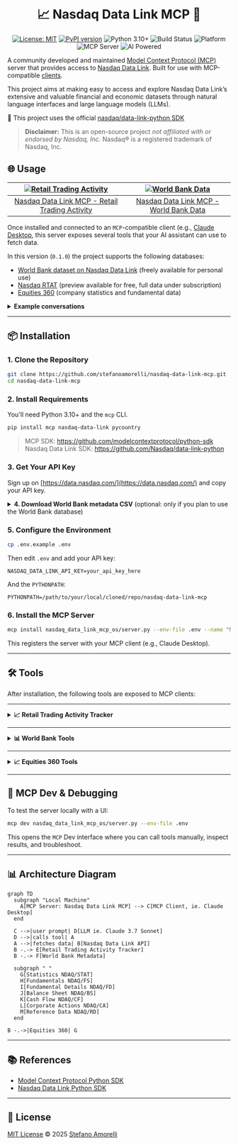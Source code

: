<div align="center">

# 📈 Nasdaq Data Link MCP 🤖 

</div>

<div align="center">

[![License: MIT](https://img.shields.io/badge/License-MIT-green.svg)](LICENSE)
[![PyPI version](https://img.shields.io/badge/PyPI-v0.1.1-blue.svg)](https://pypi.org/project/nasdaq-data-link-mcp-os/)
![Python 3.10+](https://img.shields.io/badge/Python-3.10%2B-blue.svg)
![Build Status](https://img.shields.io/badge/build-passing-green.svg)
![Platform](https://img.shields.io/badge/platform-cross--platform-lightgrey.svg)
![](https://badge.mcpx.dev?type=server 'MCP Server')
![AI Powered](https://img.shields.io/badge/AI-powered-6f42c1?logo=anthropic&logoColor=white)

</div>

A community developed and maintained [Model Context Protocol (MCP)](https://github.com/modelcontextprotocol) server that provides access to [Nasdaq Data Link](https://data.nasdaq.com/). Built for use with MCP-compatible [clients](https://modelcontextprotocol.io/clients).

This project aims at making easy to access and explore Nasdaq Data Link’s extensive and valuable financial and economic datasets through natural language interfaces and large language models (LLMs).

🐍 This project uses the official [nasdaq/data-link-python SDK](https://github.com/Nasdaq/data-link-python)

> **Disclaimer:** This is an open-source project *not affiliated with or endorsed by Nasdaq, Inc.* Nasdaq® is a registered trademark of Nasdaq, Inc.


## 🌐 Usage

| [![Retail Trading Activity](https://cdn.loom.com/sessions/thumbnails/b0299f6f6f1844669b5d2f73a86a3dcb-63f0e754bafcbe42-full-play.gif)](https://www.loom.com/share/b0299f6f6f1844669b5d2f73a86a3dcb) | [![World Bank Data](https://cdn.loom.com/sessions/thumbnails/a07e518bb6eb4de4b5a06a5a1a112a24-ff58182656db7dca-full-play.gif)](https://www.loom.com/share/a07e518bb6eb4de4b5a06a5a1a112a24) |
|:--:|:--:|
| [Nasdaq Data Link MCP - Retail Trading Activity](https://www.loom.com/share/b0299f6f6f1844669b5d2f73a86a3dcb) | [Nasdaq Data Link MCP - World Bank Data](https://www.loom.com/share/a07e518bb6eb4de4b5a06a5a1a112a24) |

Once installed and connected to an `MCP`-compatible client (e.g., [Claude Desktop](https://claude.ai/download), this server exposes several tools that your AI assistant can use to fetch data.

In this version (`0.1.0`) the project supports the following databases:
- [World Bank dataset on Nasdaq Data Link](https://data.nasdaq.com/databases/WB) (freely available for personal use)
- [Nasdaq RTAT](https://data.nasdaq.com/databases/RTAT) (preview available for free, full data under subscription)
- [Equities 360](https://data.nasdaq.com/databases/E360) (company statistics and fundamental data)

<details>
<summary><strong>Example conversations</strong></summary>

> **You:** What were the most traded stocks by retailers yesterday?  
> **Claude:** *calls `get_rtat(<yetserday>)` and returns relevant matches*

> **You:** What was the GDP of Italy in 2022?  
> **Claude:** Let me look that up... *calls `get_indicator_value` tool*  
> **Claude:** The GDP of Italy in 2022 was approximately `...` trillion USD.

> **You:** List all indicators related to CO₂ emissions.  
> **Claude:** *calls `search_worldbank_indicators("CO2")` and returns relevant matches*

> **You:** What's the market cap and P/E ratio of Microsoft?  
> **Claude:** *calls `get_stock_stats(symbol="MSFT")` and presents the key statistics*

> **You:** Show me Microsoft's profitability ratios for the most recent annual report.  
> **Claude:** *calls `get_fundamental_data(symbol="MSFT", dimension="MRY")` and presents profitability metrics*

> **You:** What's Microsoft's cash flow and R&D spending for the last quarter?  
> **Claude:** *calls `get_detailed_financials(symbol="MSFT", dimension="MRQ")` and presents cash flow and R&D data*

> **You:** What's Microsoft's asset breakdown and debt-to-equity ratio from the latest balance sheet?  
> **Claude:** *calls `get_balance_sheet_data(symbol="MSFT", dimension="MRQ")` and presents relevant balance sheet items*

> **You:** How has Microsoft's free cash flow and capital expenditure changed over the past year?  
> **Claude:** *calls `get_cash_flow_data(symbol="MSFT", dimension="MRY")` and analyzes free cash flow trends*

> **You:** Has Tesla had any stock splits in the last two years?  
> **Claude:** *calls `get_corporate_action_data(symbol="TSLA", action="split")` and presents the split history*

> **You:** What industry and sector is AMD in, and where is the company located?  
> **Claude:** *calls `get_company_reference_data(symbol="AMD")` and presents industry, sector, and location information*
</details>

---

## 📦 Installation

### 1. Clone the Repository

```bash
git clone https://github.com/stefanoamorelli/nasdaq-data-link-mcp.git
cd nasdaq-data-link-mcp
```

### 2. Install Requirements

You'll need Python 3.10+ and the `mcp` CLI.

```bash
pip install mcp nasdaq-data-link pycountry
```

> MCP SDK: https://github.com/modelcontextprotocol/python-sdk  
> Nasdaq Data Link SDK: https://github.com/Nasdaq/data-link-python

### 3. Get Your API Key

Sign up on [https://data.nasdaq.com/](https://data.nasdaq.com/) and copy your API key.

<details>
<summary><strong>4. Download World Bank metadata CSV</strong> (optional: only if you plan to use the World Bank database)</summary>

Download the `World Bank metadata` from [Nasdaq Data Link](https://data.nasdaq.com/databases/WB):

![Nasdaq Data Link World Bank metadata export](https://github.com/user-attachments/assets/411f4f9b-6f19-4b13-bde8-688b39458e18)

And save it as `metadata.csv` in the following directory:

```
nasdaq-data-link-mcp/nasdaq_data_link_mcp_os/resources/world_data_bank/metadata/metadata.csv
```
</details>


### 5. Configure the Environment

```bash
cp .env.example .env
```

Then edit `.env` and add your API key:

```
NASDAQ_DATA_LINK_API_KEY=your_api_key_here
```

And the `PYTHONPATH`: 
```
PYTHONPATH=/path/to/your/local/cloned/repo/nasdaq-data-link-mcp
```

### 6. Install the MCP Server

```bash
mcp install nasdaq_data_link_mcp_os/server.py --env-file .env --name "Nasdaq Data Link MCP Server" --with nasdaq-data-link --with pycountry
```

This registers the server with your MCP client (e.g., Claude Desktop).

---

## 🛠️ Tools

After installation, the following tools are exposed to MCP clients:

---

<details>
<summary><strong>📈 Retail Trading Activity Tracker</strong></summary>

### `get_rtat10`

Retrieves Retail Trading Activity Tracker 10 (RTAT10) data for specific dates and optional tickers.

```json
{
  "action": "tool",
  "name": "get_rtat10",
  "params": {
    "dates": "2025-03-31,2025-03-28,2025-03-27",
    "tickers": "TSLA,TQQQ,SQQQ"
  }
}
```

Returns RTAT10 data from Nasdaq Data Link for the given dates and tickers.

---

### `get_rtat`

Retrieves Retail Trading Activity (RTAT) data for specific dates and optional tickers.

```json
{
  "action": "tool",
  "name": "get_rtat",
  "params": {
    "dates": "2025-03-31,2025-03-28,2025-03-27",
    "tickers": "TSLA,TQQQ,SQQQ"
  }
}
```

Returns RTAT data from Nasdaq Data Link for the given dates and tickers.

</details>

---

<details>
<summary><strong>📊 World Bank Tools</strong></summary>

### `get_indicator_value`

Fetch the value for a specific indicator and country.

```json
{
  "action": "tool",
  "name": "get_indicator_value",
  "params": {
    "country": "Italy",
    "indicator": "NY.GDP.MKTP.CD"
  }
}
```

Returns the latest value for that indicator.

---

### `country_code`

Returns the ISO 3-letter country code (e.g., `"ITA"` for Italy).

```json
{
  "action": "tool",
  "name": "country_code",
  "params": {
    "countryName": "Italy"
  }
}
```

---

### `list_worldbank_indicators`

Returns a list of all 1500+ indicators available.

```json
{
  "action": "tool",
  "name": "list_worldbank_indicators"
}
```

---

### `search_worldbank_indicators`

Searches for indicators by keyword.

```json
{
  "action": "tool",
  "name": "search_worldbank_indicators",
  "params": {
    "keyword": "population"
  }
}
```

</details>

---

<details>
<summary><strong>📈 Equities 360 Tools</strong></summary>

### `get_stock_stats`

Retrieves comprehensive statistics for a company from the Nasdaq Equities 360 database.

```json
{
  "action": "tool",
  "name": "get_stock_stats",
  "params": {
    "symbol": "MSFT"
  }
}
```

Or using FIGI:

```json
{
  "action": "tool",
  "name": "get_stock_stats",
  "params": {
    "figi": "BBG000BPH459"
  }
}
```

Returns company statistics including market cap, PE ratio, 52-week highs/lows, dividend information, and more.

---

### `list_stock_stat_fields`

Lists all available fields in the stock statistics database with descriptions.

```json
{
  "action": "tool",
  "name": "list_stock_stat_fields"
}
```

Returns information about all available fields that can be queried through the `get_stock_stats` tool.

---

### `get_fundamental_data`

Retrieves fundamental financial data from the Nasdaq Equities 360 Fundamental Summary database.

```json
{
  "action": "tool",
  "name": "get_fundamental_data",
  "params": {
    "symbol": "MSFT",
    "dimension": "MRY"
  }
}
```

Or using multiple parameters:

```json
{
  "action": "tool",
  "name": "get_fundamental_data",
  "params": {
    "figi": "BBG000BPH459",
    "calendardate": "2022-12-31",
    "dimension": "MRQ"
  }
}
```

Returns fundamental data including profitability ratios (ROA, ROE, ROS), valuation metrics (P/E, P/S), income statement items (revenue, gross profit), and financial health indicators (current ratio, debt-to-equity).

---

### `list_fundamental_fields`

Lists all available fields in the fundamental summary database with descriptions.

```json
{
  "action": "tool",
  "name": "list_fundamental_fields"
}
```

Returns information about all available fields that can be queried through the `get_fundamental_data` tool.

---

### `get_detailed_financials`

Retrieves detailed financial data from the Nasdaq Equities 360 Fundamental Details database.

```json
{
  "action": "tool",
  "name": "get_detailed_financials",
  "params": {
    "symbol": "MSFT",
    "dimension": "MRQ"
  }
}
```

Or using multiple parameters:

```json
{
  "action": "tool",
  "name": "get_detailed_financials",
  "params": {
    "figi": "BBG000BPH459",
    "calendardate": "2022-12-31",
    "dimension": "MRY"
  }
}
```

Returns comprehensive financial statement data including balance sheet items (assets, liabilities, equity), income statement components (revenue, expenses, profit), cash flow details (operating, investing, financing), and detailed financial ratios.

---

### `list_detailed_financial_fields`

Lists all available fields in the fundamental details database with descriptions.

```json
{
  "action": "tool",
  "name": "list_detailed_financial_fields"
}
```

Returns information about all available fields that can be queried through the `get_detailed_financials` tool.

---

### `get_balance_sheet_data`

Retrieves balance sheet data from the Nasdaq Equities 360 Balance Sheet database.

```json
{
  "action": "tool",
  "name": "get_balance_sheet_data",
  "params": {
    "symbol": "MSFT",
    "dimension": "MRQ"
  }
}
```

Or using multiple parameters:

```json
{
  "action": "tool",
  "name": "get_balance_sheet_data",
  "params": {
    "figi": "BBG000BPH459",
    "calendardate": "2022-12-31",
    "dimension": "MRY"
  }
}
```

Returns comprehensive balance sheet data including assets (current, non-current, intangible), liabilities (current, non-current, debt), stockholders' equity, and key balance sheet metrics.

---

### `list_balance_sheet_fields`

Lists all available fields in the balance sheet database with descriptions.

```json
{
  "action": "tool",
  "name": "list_balance_sheet_fields"
}
```

Returns information about all available fields that can be queried through the `get_balance_sheet_data` tool.

---

### `get_cash_flow_data`

Retrieves cash flow statement data from the Nasdaq Equities 360 Cash Flow database.

```json
{
  "action": "tool",
  "name": "get_cash_flow_data",
  "params": {
    "symbol": "MSFT",
    "dimension": "MRQ"
  }
}
```

Or using multiple parameters:

```json
{
  "action": "tool",
  "name": "get_cash_flow_data",
  "params": {
    "figi": "BBG000BPH459",
    "calendardate": "2022-12-31",
    "dimension": "MRY"
  }
}
```

Returns cash flow statement data including operating activities (ncfo), investing activities (ncfi), financing activities (ncff), free cash flow (fcf), capital expenditures (capex), and more.

---

### `list_cash_flow_fields`

Lists all available fields in the cash flow statement database with descriptions.

```json
{
  "action": "tool",
  "name": "list_cash_flow_fields"
}
```

Returns information about all available fields that can be queried through the `get_cash_flow_data` tool.

---

### `get_corporate_action_data`

Retrieves corporate actions data from the Nasdaq Equities 360 Corporate Actions database.

```json
{
  "action": "tool",
  "name": "get_corporate_action_data",
  "params": {
    "symbol": "TSLA",
    "action": "split"
  }
}
```

Or using other parameters:

```json
{
  "action": "tool",
  "name": "get_corporate_action_data",
  "params": {
    "date": "2023-03-24"
  }
}
```

Returns information about corporate events such as stock splits, mergers, acquisitions, and other significant company actions that can affect stock price and ownership.

---

### `list_corporate_action_fields`

Lists all available fields in the corporate actions database with descriptions.

```json
{
  "action": "tool",
  "name": "list_corporate_action_fields"
}
```

Returns information about all available fields that can be queried through the `get_corporate_action_data` tool.

---

### `get_company_reference_data`

Retrieves company reference data from the Nasdaq Equities 360 Reference Data database.

```json
{
  "action": "tool",
  "name": "get_company_reference_data",
  "params": {
    "symbol": "AMD"
  }
}
```

Or using FIGI:

```json
{
  "action": "tool",
  "name": "get_company_reference_data",
  "params": {
    "figi": "BBG000BBQCY0"
  }
}
```

Returns static information about companies including exchange, industry, sector classification, website URLs, SEC filing links, and location information.

---

### `list_reference_data_fields`

Lists all available fields in the company reference database with descriptions.

```json
{
  "action": "tool",
  "name": "list_reference_data_fields"
}
```

Returns information about all available fields that can be queried through the `get_company_reference_data` tool.

</details>

---

## 🧪 MCP Dev & Debugging

To test the server locally with a UI:

```bash
mcp dev nasdaq_data_link_mcp_os/server.py --env-file .env
```

This opens the `MCP` Dev interface where you can call tools manually, inspect results, and troubleshoot.

---

## 📊 Architecture Diagram

```mermaid
graph TD
  subgraph "Local Machine"
    A[MCP Server: Nasdaq Data Link MCP] --> C[MCP Client, ie. Claude Desktop]
  end

  C -->|user prompt| D[LLM ie. Claude 3.7 Sonnet]
  D -->|calls tool| A
  A -->|fetches data| B[Nasdaq Data Link API]
  B -.-> E[Retail Trading Activity Tracker]
  B -.-> F[World Bank Metadata]
  
  subgraph " "
    G[Statistics NDAQ/STAT]
    H[Fundamentals NDAQ/FS]
    I[Fundamental Details NDAQ/FD]
    J[Balance Sheet NDAQ/BS]
    K[Cash Flow NDAQ/CF]
    L[Corporate Actions NDAQ/CA]
    M[Reference Data NDAQ/RD]
  end

B -.->|Equities 360| G
```
---

## 📚 References

- [Model Context Protocol Python SDK](https://github.com/modelcontextprotocol/python-sdk)
- [Nasdaq Data Link Python SDK](https://github.com/Nasdaq/data-link-python)

---

## 📄 License

[MIT License](LICENSE) © 2025 [Stefano Amorelli](https://github.com/stefanoamorelli)
